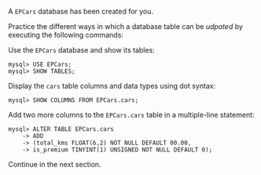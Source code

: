 A `EPCars` database has been created for you.

Practice the different ways in which a database table can be _udpated_ by executing the following commands: 

Use the `EPCars` database and show its tables: 

```
mysql> USE EPCars;
mysql> SHOW TABLES;
```

Display the `cars` table columns and data types using dot syntax:

```
mysql> SHOW COLUMNS FROM EPCars.cars;
```

Add two more columns to the `EPCars.cars` table in a multiple-line statement:

```
mysql> ALTER TABLE EPCars.cars
    -> ADD 
    -> (total_kms FLOAT(6,2) NOT NULL DEFAULT 00.00, 
    -> is_premium TINYINT(1) UNSIGNED NOT NULL DEFAULT 0);
```

Continue in the next section.
